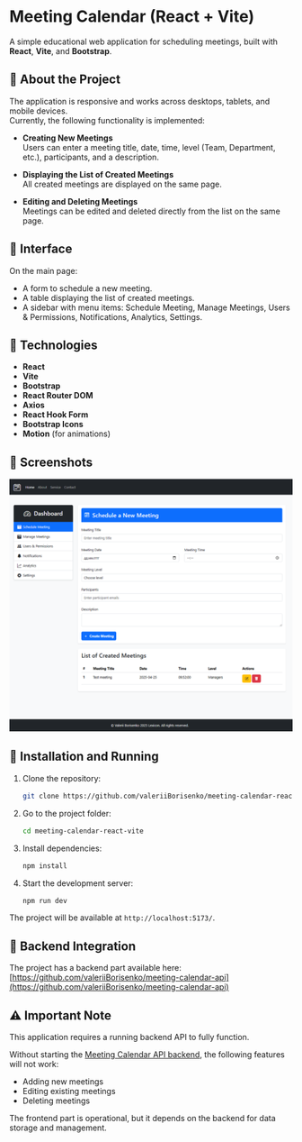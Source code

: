 # Meeting Calendar (React + Vite)

A simple educational web application for scheduling meetings, built with **React**, **Vite**, and **Bootstrap**.

## 📌 About the Project

The application is responsive and works across desktops, tablets, and mobile devices.\
Currently, the following functionality is implemented:

- **Creating New Meetings**\
  Users can enter a meeting title, date, time, level (Team, Department, etc.), participants, and a description.

- **Displaying the List of Created Meetings**\
  All created meetings are displayed on the same page.

- **Editing and Deleting Meetings**\
  Meetings can be edited and deleted directly from the list on the same page.

## 💾 Interface

On the main page:

- A form to schedule a new meeting.
- A table displaying the list of created meetings.
- A sidebar with menu items: Schedule Meeting, Manage Meetings, Users & Permissions, Notifications, Analytics, Settings.

## 🚀 Technologies

- **React**
- **Vite**
- **Bootstrap**
- **React Router DOM**
- **Axios**
- **React Hook Form**
- **Bootstrap Icons**
- **Motion** (for animations)

## 📸 Screenshots
![Shedule Meeting page](./src/images/image.png)

## 📂 Installation and Running

1. Clone the repository:
   ```bash
   git clone https://github.com/valeriiBorisenko/meeting-calendar-react-vite.git
   ```
2. Go to the project folder:
   ```bash
   cd meeting-calendar-react-vite
   ```
3. Install dependencies:
   ```bash
   npm install
   ```
4. Start the development server:
   ```bash
   npm run dev
   ```

The project will be available at `http://localhost:5173/`.

## 🔗 Backend Integration

The project has a backend part available here:\
[https://github.com/valeriiBorisenko/meeting-calendar-api](https://github.com/valeriiBorisenko/meeting-calendar-api)

## ⚠️ Important Note

This application requires a running backend API to fully function.

Without starting the [Meeting Calendar API backend](https://github.com/valeriiBorisenko/meeting-calendar-api), the following features will not work:
- Adding new meetings
- Editing existing meetings
- Deleting meetings

The frontend part is operational, but it depends on the backend for data storage and management.
